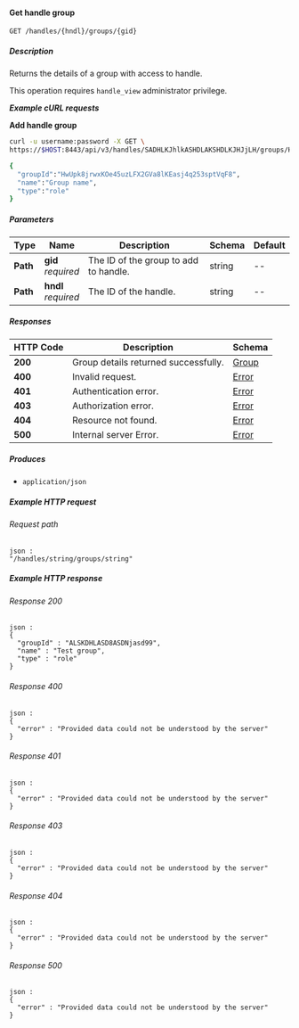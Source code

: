 
<a name="get_handle_group"></a>
#### Get handle group
```
GET /handles/{hndl}/groups/{gid}
```


##### Description
Returns the details of a group with access to handle.

This operation requires `handle_view` administrator privilege.

***Example cURL requests***

**Add handle group**
```bash
curl -u username:password -X GET \
https://$HOST:8443/api/v3/handles/SADHLKJhlkASHDLAKSHDLKJHJjLH/groups/HwUpk8jrwxKOe45uzLFX2GVa8lKEasj4q253sptVqF8

{
  "groupId":"HwUpk8jrwxKOe45uzLFX2GVa8lKEasj4q253sptVqF8",
  "name":"Group name",
  "type":"role"
}
```


##### Parameters

|Type|Name|Description|Schema|Default|
|---|---|---|---|---|
|**Path**|**gid**  <br>*required*|The ID of the group to add to handle.|string|--|
|**Path**|**hndl**  <br>*required*|The ID of the handle.|string|--|


##### Responses

|HTTP Code|Description|Schema|
|---|---|---|
|**200**|Group details returned successfully.|[Group](../definitions/Group.md#group)|
|**400**|Invalid request.|[Error](../definitions/Error.md#error)|
|**401**|Authentication error.|[Error](../definitions/Error.md#error)|
|**403**|Authorization error.|[Error](../definitions/Error.md#error)|
|**404**|Resource not found.|[Error](../definitions/Error.md#error)|
|**500**|Internal server Error.|[Error](../definitions/Error.md#error)|


##### Produces

* `application/json`


##### Example HTTP request

###### Request path
```
json :
"/handles/string/groups/string"
```


##### Example HTTP response

###### Response 200
```
json :
{
  "groupId" : "ALSKDHLASD8ASDNjasd99",
  "name" : "Test group",
  "type" : "role"
}
```


###### Response 400
```
json :
{
  "error" : "Provided data could not be understood by the server"
}
```


###### Response 401
```
json :
{
  "error" : "Provided data could not be understood by the server"
}
```


###### Response 403
```
json :
{
  "error" : "Provided data could not be understood by the server"
}
```


###### Response 404
```
json :
{
  "error" : "Provided data could not be understood by the server"
}
```


###### Response 500
```
json :
{
  "error" : "Provided data could not be understood by the server"
}
```



